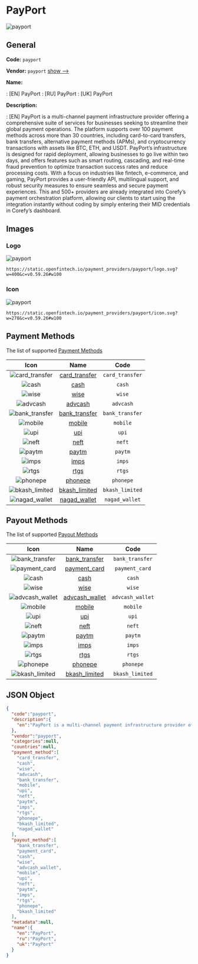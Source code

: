 
# PayPort 
![payport](https://static.openfintech.io/payment_providers/payport/logo.svg?w=400&c=v0.59.26#w100)  

## General 
 
**Code:** `payport` 
 
**Vendor:** `payport` [show -->](/vendors/payport/) 
 
**Name:** 
 
:	[EN] PayPort 
:	[RU] PayPort 
:	[UK] PayPort 
 
**Description:** 
 
: [EN] PayPort is a multi-channel payment infrastructure provider offering a comprehensive suite of services for businesses seeking to streamline their global payment operations. The platform supports over 100 payment methods across more than 30 countries, including card-to-card transfers, bank transfers, alternative payment methods (APMs), and cryptocurrency transactions with assets like BTC, ETH, and USDT. PayPort’s infrastructure is designed for rapid deployment, allowing businesses to go live within two days, and offers features such as smart routing, cascading, and real-time fraud prevention to optimize transaction success rates and reduce processing costs. With a focus on industries like fintech, e-commerce, and gaming, PayPort provides a user-friendly API, multilingual support, and robust security measures to ensure seamless and secure payment experiences. This and 500+ providers are already integrated into Corefy’s payment orchestration platform, allowing our clients to start using the integration instantly without coding by simply entering their MID credentials in Corefy’s dashboard. 
 

## Images 

### Logo 
 
![payport](https://static.openfintech.io/payment_providers/payport/logo.svg?w=400&c=v0.59.26#w100)  

```
https://static.openfintech.io/payment_providers/payport/logo.svg?w=400&c=v0.59.26#w100
```  

### Icon 
 
![payport](https://static.openfintech.io/payment_providers/payport/icon.svg?w=278&c=v0.59.26#w100)  

```
https://static.openfintech.io/payment_providers/payport/icon.svg?w=278&c=v0.59.26#w100
```  

## Payment Methods 
 
The list of supported [Payment Methods](/payment-methods/) 

|Icon|Name|Code| 
|:---:|:---:|:---:| 
|![card_transfer](https://static.openfintech.io/payment_methods/card_transfer/icon.svg?w=278&c=v0.59.26#w100) |[card_transfer](/payment-methods/card_transfer/)|`card_transfer`| 
|![cash](https://static.openfintech.io/payment_methods/cash/icon.png?w=278&c=v0.59.26#w100) |[cash](/payment-methods/cash/)|`cash`| 
|![wise](https://static.openfintech.io/payment_methods/wise/icon.svg?w=278&c=v0.59.26#w100) |[wise](/payment-methods/wise/)|`wise`| 
|![advcash](https://static.openfintech.io/payment_methods/advcash/icon.svg?w=278&c=v0.59.26#w100) |[advcash](/payment-methods/advcash/)|`advcash`| 
|![bank_transfer](https://static.openfintech.io/payment_methods/bank_transfer/icon.svg?w=278&c=v0.59.26#w100) |[bank_transfer](/payment-methods/bank_transfer/)|`bank_transfer`| 
|![mobile](https://static.openfintech.io/payment_methods/mobile/icon.svg?w=278&c=v0.59.26#w100) |[mobile](/payment-methods/mobile/)|`mobile`| 
|![upi](https://static.openfintech.io/payment_methods/upi/icon.svg?w=278&c=v0.59.26#w100) |[upi](/payment-methods/upi/)|`upi`| 
|![neft](https://static.openfintech.io/payment_methods/neft/icon.svg?w=278&c=v0.59.26#w100) |[neft](/payment-methods/neft/)|`neft`| 
|![paytm](https://static.openfintech.io/payment_methods/paytm/icon.svg?w=278&c=v0.59.26#w100) |[paytm](/payment-methods/paytm/)|`paytm`| 
|![imps](https://static.openfintech.io/payment_methods/imps/icon.png?w=278&c=v0.59.26#w100) |[imps](/payment-methods/imps/)|`imps`| 
|![rtgs](https://static.openfintech.io/payment_methods/rtgs/icon.svg?w=278&c=v0.59.26#w100) |[rtgs](/payment-methods/rtgs/)|`rtgs`| 
|![phonepe](https://static.openfintech.io/payment_methods/phonepe/icon.svg?w=278&c=v0.59.26#w100) |[phonepe](/payment-methods/phonepe/)|`phonepe`| 
|![bkash_limited](https://static.openfintech.io/payment_methods/bkash_limited/icon.png?w=278&c=v0.59.26#w100) |[bkash_limited](/payment-methods/bkash_limited/)|`bkash_limited`| 
|![nagad_wallet](https://static.openfintech.io/payment_methods/nagad_wallet/icon.png?w=278&c=v0.59.26#w100) |[nagad_wallet](/payment-methods/nagad_wallet/)|`nagad_wallet`| 
 

## Payout Methods 
 
The list of supported [Payout Methods](/payout-methods/) 

|Icon|Name|Code| 
|:---:|:---:|:---:| 
|![bank_transfer](https://static.openfintech.io/payout_methods/bank_transfer/icon.svg?w=278&c=v0.59.26#w40) |[bank_transfer](payout-methodsbank_transfer/)|`bank_transfer`| 
|![payment_card](https://static.openfintech.io/payout_methods/payment_card/icon.svg?w=278&c=v0.59.26#w40) |[payment_card](payout-methodspayment_card/)|`payment_card`| 
|![cash](https://static.openfintech.io/payout_methods/cash/icon.png?w=278&c=v0.59.26#w40) |[cash](payout-methodscash/)|`cash`| 
|![wise](https://static.openfintech.io/payout_methods/wise/icon.svg?w=278&c=v0.59.26#w40) |[wise](payout-methodswise/)|`wise`| 
|![advcash_wallet](https://static.openfintech.io/payout_methods/advcash_wallet/icon.svg?w=278&c=v0.59.26#w40) |[advcash_wallet](payout-methodsadvcash_wallet/)|`advcash_wallet`| 
|![mobile](https://static.openfintech.io/payout_methods/mobile/icon.svg?w=278&c=v0.59.26#w40) |[mobile](payout-methodsmobile/)|`mobile`| 
|![upi](https://static.openfintech.io/payout_methods/upi/icon.svg?w=278&c=v0.59.26#w40) |[upi](payout-methodsupi/)|`upi`| 
|![neft](https://static.openfintech.io/payout_methods/neft/icon.svg?w=278&c=v0.59.26#w40) |[neft](payout-methodsneft/)|`neft`| 
|![paytm](https://static.openfintech.io/payout_methods/paytm/icon.svg?w=278&c=v0.59.26#w40) |[paytm](payout-methodspaytm/)|`paytm`| 
|![imps](https://static.openfintech.io/payout_methods/imps/icon.png?w=278&c=v0.59.26#w40) |[imps](payout-methodsimps/)|`imps`| 
|![rtgs](https://static.openfintech.io/payout_methods/rtgs/icon.svg?w=278&c=v0.59.26#w40) |[rtgs](payout-methodsrtgs/)|`rtgs`| 
|![phonepe](https://static.openfintech.io/payout_methods/phonepe/icon.svg?w=278&c=v0.59.26#w40) |[phonepe](payout-methodsphonepe/)|`phonepe`| 
|![bkash_limited](https://static.openfintech.io/payout_methods/bkash_limited/icon.png?w=278&c=v0.59.26#w40) |[bkash_limited](payout-methodsbkash_limited/)|`bkash_limited`| 
 

## JSON Object 

```json
{
  "code":"payport",
  "description":{
    "en":"PayPort is a multi-channel payment infrastructure provider offering a comprehensive suite of services for businesses seeking to streamline their global payment operations. The platform supports over 100 payment methods across more than 30 countries, including card-to-card transfers, bank transfers, alternative payment methods (APMs), and cryptocurrency transactions with assets like BTC, ETH, and USDT. PayPort\u2019s infrastructure is designed for rapid deployment, allowing businesses to go live within two days, and offers features such as smart routing, cascading, and real-time fraud prevention to optimize transaction success rates and reduce processing costs. With a focus on industries like fintech, e-commerce, and gaming, PayPort provides a user-friendly API, multilingual support, and robust security measures to ensure seamless and secure payment experiences. This and 500+ providers are already integrated into Corefy\u2019s payment orchestration platform, allowing our clients to start using the integration instantly without coding by simply entering their MID credentials in Corefy\u2019s dashboard."
  },
  "vendor":"payport",
  "categories":null,
  "countries":null,
  "payment_method":[
    "card_transfer",
    "cash",
    "wise",
    "advcash",
    "bank_transfer",
    "mobile",
    "upi",
    "neft",
    "paytm",
    "imps",
    "rtgs",
    "phonepe",
    "bkash_limited",
    "nagad_wallet"
  ],
  "payout_method":[
    "bank_transfer",
    "payment_card",
    "cash",
    "wise",
    "advcash_wallet",
    "mobile",
    "upi",
    "neft",
    "paytm",
    "imps",
    "rtgs",
    "phonepe",
    "bkash_limited"
  ],
  "metadata":null,
  "name":{
    "en":"PayPort",
    "ru":"PayPort",
    "uk":"PayPort"
  }
}
```  
